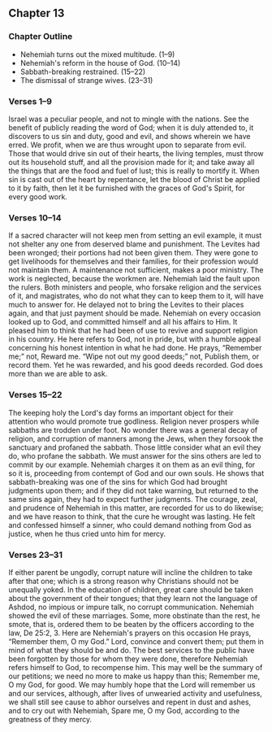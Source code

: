 ## Chapter 13

### Chapter Outline

- Nehemiah turns out the mixed multitude. (1–9)
- Nehemiah's reform in the house of God. (10–14)
- Sabbath-breaking restrained. (15–22)
- The dismissal of strange wives. (23–31)

### Verses 1–9

Israel was a peculiar people, and not to mingle with the nations. See the benefit of publicly reading the word of God; when it is duly attended to, it discovers to us sin and duty, good and evil, and shows wherein we have erred. We profit, when we are thus wrought upon to separate from evil. Those that would drive sin out of their hearts, the living temples, must throw out its household stuff, and all the provision made for it; and take away all the things that are the food and fuel of lust; this is really to mortify it. When sin is cast out of the heart by repentance, let the blood of Christ be applied to it by faith, then let it be furnished with the graces of God's Spirit, for every good work.

### Verses 10–14

If a sacred character will not keep men from setting an evil example, it must not shelter any one from deserved blame and punishment. The Levites had been wronged; their portions had not been given them. They were gone to get livelihoods for themselves and their families, for their profession would not maintain them. A maintenance not sufficient, makes a poor ministry. The work is neglected, because the workmen are. Nehemiah laid the fault upon the rulers. Both ministers and people, who forsake religion and the services of it, and magistrates, who do not what they can to keep them to it, will have much to answer for. He delayed not to bring the Levites to their places again, and that just payment should be made. Nehemiah on every occasion looked up to God, and committed himself and all his affairs to Him. It pleased him to think that he had been of use to revive and support religion in his country. He here refers to God, not in pride, but with a humble appeal concerning his honest intention in what he had done. He prays, “Remember me;” not, Reward me. “Wipe not out my good deeds;” not, Publish them, or record them. Yet he was rewarded, and his good deeds recorded. God does more than we are able to ask.

### Verses 15–22

The keeping holy the Lord's day forms an important object for their attention who would promote true godliness. Religion never prospers while sabbaths are trodden under foot. No wonder there was a general decay of religion, and corruption of manners among the Jews, when they forsook the sanctuary and profaned the sabbath. Those little consider what an evil they do, who profane the sabbath. We must answer for the sins others are led to commit by our example. Nehemiah charges it on them as an evil thing, for so it is, proceeding from contempt of God and our own souls. He shows that sabbath-breaking was one of the sins for which God had brought judgments upon them; and if they did not take warning, but returned to the same sins again, they had to expect further judgments. The courage, zeal, and prudence of Nehemiah in this matter, are recorded for us to do likewise; and we have reason to think, that the cure he wrought was lasting. He felt and confessed himself a sinner, who could demand nothing from God as justice, when he thus cried unto him for mercy.

### Verses 23–31

If either parent be ungodly, corrupt nature will incline the children to take after that one; which is a strong reason why Christians should not be unequally yoked. In the education of children, great care should be taken about the government of their tongues; that they learn not the language of Ashdod, no impious or impure talk, no corrupt communication. Nehemiah showed the evil of these marriages. Some, more obstinate than the rest, he smote, that is, ordered them to be beaten by the officers according to the law, De 25:2, 3. Here are Nehemiah's prayers on this occasion He prays, “Remember them, O my God.” Lord, convince and convert them; put them in mind of what they should be and do. The best services to the public have been forgotten by those for whom they were done, therefore Nehemiah refers himself to God, to recompense him. This may well be the summary of our petitions; we need no more to make us happy than this; Remember me, O my God, for good. We may humbly hope that the Lord will remember us and our services, although, after lives of unwearied activity and usefulness, we shall still see cause to abhor ourselves and repent in dust and ashes, and to cry out with Nehemiah, Spare me, O my God, according to the greatness of they mercy.

